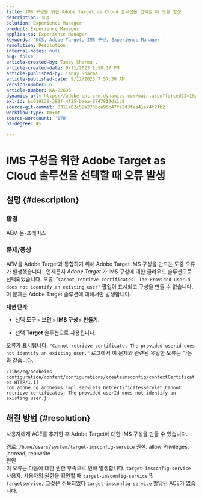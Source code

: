 ```yaml
---
title: IMS 구성을 위한 Adobe Target as Cloud 솔루션을 선택할 때 오류 발생
description: 설명
solution: Experience Manager
product: Experience Manager
applies-to: Experience Manager
keywords: 'KCS, Adobe Target, IMS 구성, Experience Manager '
resolution: Resolution
internal-notes: null
bug: false
article-created-by: Tanay Sharma .
article-created-date: 9/11/2023 1:58:17 PM
article-published-by: Tanay Sharma .
article-published-date: 9/12/2023 7:57:30 AM
version-number: 6
article-number: KA-22693
dynamics-url: https://adobe-ent.crm.dynamics.com/main.aspx?forceUCI=1&pagetype=entityrecord&etn=knowledgearticle&id=c21b8b3d-ab50-ee11-be6f-6045bd006295
exl-id: bc019139-382f-4f25-baea-8747812d11c9
source-git-commit: 0311a02c52a273bce96b47fe2d3fea41a74f2fb2
workflow-type: tm+mt
source-wordcount: '170'
ht-degree: 4%

---
```


# IMS 구성을 위한 Adobe Target as Cloud 솔루션을 선택할 때 오류 발생

## 설명 {#description}


### 환경

AEM 온-프레미스

### 문제/증상

AEM을 Adobe Target과 통합하기 위해 Adobe Target IMS 구성을 만드는 도중 오류가 발생했습니다.  언제든지 *Adobe Target* 가 IMS 구성에 대한 클라우드 솔루션으로 선택되었습니다. 오류: &quot;`Cannot retrieve certificates: The Provided userId does not identify an existing user"` 팝업이 표시되고 구성을 만들 수 없습니다. 이 문제는 Adobe Target 솔루션에 대해서만 발생합니다.



<b>재현 단계:</b>

- 선택 <b>도구</b> `>`  <b>보안</b> `>`  <b>IMS 구성 </b>`>`  <b>만들기</b>.


- 선택 <b>Target</b> 솔루션으로 사용됩니다.


오류가 표시됩니다. `"Cannot retrieve certificate. The provided userid does not identify an existing user."` 로그에서 이 문제와 관련된 유일한 오류는 다음과 같습니다.

`/libs/cq/adobeims-configuration/content/configurations/createimsconfig/contextCertificates HTTP/1.1]  com.adobe.cq.adobeims.impl.servlets.GetCertificatesServlet Cannot retrieve certificates: The provided userId does not identify an existing user.}`


## 해결 방법 {#resolution}


사용자에게 ACE를 추가한 후 Adobe Target에 대한 IMS 구성을 만들 수 있습니다.

경로: `/home/users/system/target-imsconfig-service` 권한: allow Privileges: jcr:read; rep:write
<br>원인<br>
이 오류는 다음에 대한 권한 부족으로 인해 발생합니다. `target-imsconfig-service` 사용자. 사용자의 권한을 확인할 때 `target-imsconfig-service` 및 `targetservice,` 그것은 주목되었다 `target-imsconfig-service` 할당된 ACE가 없습니다.
